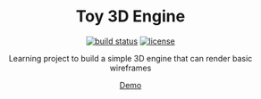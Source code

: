 <div align="center">

# Toy 3D Engine

[![build status][build-status-badge]][build-status-url]
[![license][license-badge]][license-url]

Learning project to build a simple 3D engine that can render basic wireframes

[Demo](https://jonathanlloyd.github.io/3d-engine/)

</div>

[build-status-badge]: https://github.com/jonathanlloyd/3d-engine/actions/workflows/ci.yml/badge.svg
[build-status-url]: https://github.com/jonathanlloyd/3d-engine/actions/workflows/ci.yml?query=branch%3Amain
[license-badge]: https://img.shields.io/github/license/jonathanlloyd/3d-engine.svg
[license-url]: https://github.com/jonathanlloyd/3d-engine/blob/master/LICENSE
